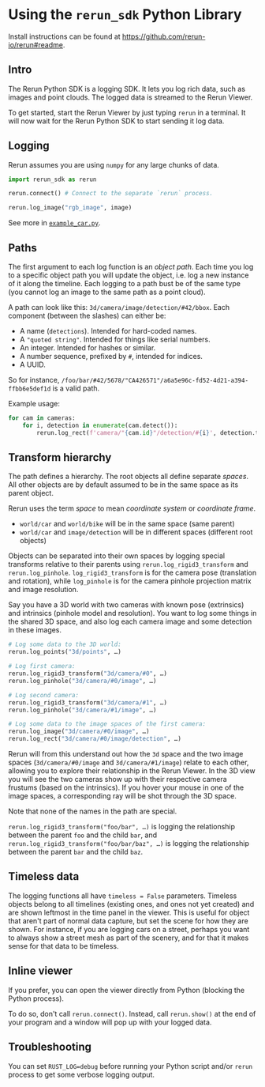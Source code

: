 # Using the `rerun_sdk` Python Library

Install instructions can be found at <https://github.com/rerun-io/rerun#readme>.

## Intro
The Rerun Python SDK is a logging SDK. It lets you log rich data, such as images and point clouds. The logged data is streamed to the Rerun Viewer.

To get started, start the Rerun Viewer by just typing `rerun` in a terminal. It will now wait for the Rerun Python SDK to start sending it log data.

## Logging
Rerun assumes you are using `numpy` for any large chunks of data.

```python
import rerun_sdk as rerun

rerun.connect() # Connect to the separate `rerun` process.

rerun.log_image("rgb_image", image)
```

See more in [`example_car.py`](rerun_sdk/examples/example_car.py).

## Paths
The first argument to each log function is an _object path_. Each time you log to a specific object path you will update the object, i.e. log a new instance of it along the timeline. Each logging to a path bust be of the same type (you cannot log an image to the same path as a point cloud).

A path can look like this: `3d/camera/image/detection/#42/bbox`. Each component (between the slashes) can either be:

* A name (`detections`). Intended for hard-coded names.
* A `"quoted string"`. Intended for things like serial numbers.
* An integer. Intended for hashes or similar.
* A number sequence, prefixed by `#`, intended for indices.
* A UUID.

So for instance, `/foo/bar/#42/5678/"CA426571"/a6a5e96c-fd52-4d21-a394-ffbb6e5def1d` is a valid path.

Example usage:

``` python
for cam in cameras:
    for i, detection in enumerate(cam.detect()):
        rerun.log_rect(f'camera/"{cam.id}"/detection/#{i}', detection.top_left, detection.bottom_right)
```

## Transform hierarchy
The path defines a hierarchy. The root objects all define separate _spaces_. All other objects are by default assumed to be in the same space as its parent object.

Rerun uses the term _space_ to mean _coordinate system_ or _coordinate frame_.

* `world/car` and `world/bike` will be in the same space (same parent)
* `world/car` and `image/detection` will be in different spaces (different root objects)

Objects can be separated into their own spaces by logging special transforms relative to their parents using `rerun.log_rigid3_transform` and `rerun.log_pinhole`. `log_rigid3_transform` is for the camera pose (translation and rotation), while `log_pinhole` is for the camera pinhole projection matrix and image resolution.

Say you have a 3D world with two cameras with known pose (extrinsics) and intrinsics (pinhole model and resolution). You want to log some things in the shared 3D space, and also log each camera image and some detection in these images.

```py
# Log some data to the 3D world:
rerun.log_points("3d/points", …)

# Log first camera:
rerun.log_rigid3_transform("3d/camera/#0", …)
rerun.log_pinhole("3d/camera/#0/image", …)

# Log second camera:
rerun.log_rigid3_transform("3d/camera/#1", …)
rerun.log_pinhole("3d/camera/#1/image", …)

# Log some data to the image spaces of the first camera:
rerun.log_image("3d/camera/#0/image", …)
rerun.log_rect("3d/camera/#0/image/detection", …)
```

Rerun will from this understand out how the `3d` space and the two image spaces (`3d/camera/#0/image` and `3d/camera/#1/image`) relate to each other, allowing you to explore their relationship in the Rerun Viewer. In the 3D view you will see the two cameras show up with their respective camera frustums (based on the intrinsics). If you hover your mouse in one of the image spaces, a corresponding ray will be shot through the 3D space.

Note that none of the names in the path are special.

`rerun.log_rigid3_transform("foo/bar", …)` is logging the relationship between the parent `foo` and the child `bar`,
and `rerun.log_rigid3_transform("foo/bar/baz", …)` is logging the relationship between the parent `bar` and the child `baz`.

## Timeless data
The logging functions all have `timeless = False` parameters. Timeless objects belong to all timelines (existing ones, and ones not yet created) and are shown leftmost in the time panel in the viewer. This is useful for object that aren't part of normal data capture, but set the scene for how they are shown. For instance, if you are logging cars on a street, perhaps you want to always show a street mesh as part of the scenery, and for that it makes sense for that data to be timeless.


## Inline viewer
If you prefer, you can open the viewer directly from Python (blocking the Python process).

To do so, don't call `rerun.connect()`. Instead, call `rerun.show()` at the end of your program and a window will pop up with your logged data.

## Troubleshooting
You can set `RUST_LOG=debug` before running your Python script and/or `rerun` process to get some verbose logging output.
